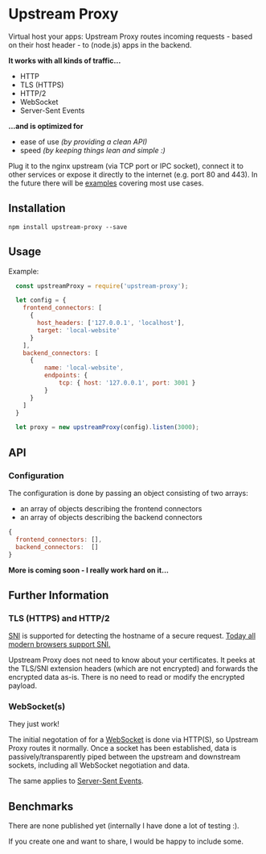 
Upstream Proxy
==============

Virtual host your apps: Upstream Proxy routes incoming requests - based on their host header - to (node.js) apps in the backend.

**It works with all kinds of traffic...**
* HTTP
* TLS (HTTPS)
* HTTP/2
* WebSocket
* Server-Sent Events

**...and is optimized for**
* ease of use *(by providing a clean API)*
* speed *(by keeping things lean and simple :)*

Plug it to the nginx upstream (via TCP port or IPC socket), connect it to other services or expose it directly to the internet (e.g. port 80 and 443). 
In the future there will be [examples](https://github.com/nodexo/upstream-proxy/tree/master/examples) covering most use cases.


Installation
------------

    npm install upstream-proxy --save


Usage
-----
Example:
```javascript
  const upstreamProxy = require('upstream-proxy');

  let config = {
    frontend_connectors: [
      {
        host_headers: ['127.0.0.1', 'localhost'],
        target: 'local-website'
      }
    ],
    backend_connectors: [
      { 
          name: 'local-website',
          endpoints: {
              tcp: { host: '127.0.0.1', port: 3001 }
          }
      }
    ]
  }

  let proxy = new upstreamProxy(config).listen(3000);
```


API
---

### Configuration

The configuration is done by passing an object consisting of two arrays:
* an array of objects describing the frontend connectors 
* an array of objects describing the backend connectors

```javascript
{
  frontend_connectors: [],
  backend_connectors:  []
}
```


**More is coming soon - I really work hard on it...**




Further Information
-------------------

### TLS (HTTPS) and HTTP/2

[SNI](http://en.wikipedia.org/wiki/Server_Name_Indication) is supported for detecting the hostname of a secure request.
[Today all modern browsers support SNI.](http://caniuse.com/#feat=sni)

Upstream Proxy does not need to know about your certificates. It peeks at the TLS/SNI extension headers (which are not encrypted) and forwards the encrypted data as-is. There is no need to read or modify the encrypted payload.


### WebSocket(s)

They just work!

The initial negotation of for a [WebSocket](http://en.wikipedia.org/wiki/WebSocket) is done via HTTP(S), so Upstream Proxy routes it normally. Once a socket has been established, data is passively/transparently piped between the upstream and downstream sockets, including all WebSocket negotiation and data.

The same applies to [Server-Sent Events](https://en.wikipedia.org/wiki/Server-sent_events).


Benchmarks
----------

There are none published yet (internally I have done a lot of testing :).

If you create one and want to share, I would be happy to include some.
